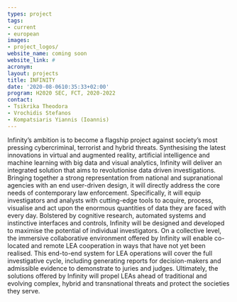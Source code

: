 ```yaml
---
types: project
tags:
- current
- european
images:
- project_logos/
website_name: coming soon
website_link: #
acronym: 
layout: projects
title: INFINITY
date: '2020-08-0610:35:33+02:00'
program: H2020 SEC, FCT, 2020-2022
contact: 
- Tsikrika Theodora
- Vrochidis Stefanos
- Kompatsiaris Yiannis (Ioannis)
---
```

<p>
Infinity’s ambition is to become a flagship project against society’s most pressing cybercriminal, terrorist and hybrid threats. Synthesising the latest innovations in virtual and augmented reality, artificial intelligence and machine learning with big data and visual analytics, Infinity will deliver an integrated solution that aims to revolutionise data driven investigations. Bringing together a strong representation from national and supranational agencies with an end user-driven design, it will directly address the core needs of contemporary law enforcement. Specifically, it will equip investigators and analysts with cutting-edge tools to acquire, process, visualise and act upon the enormous quantities of data they are faced with every day. Bolstered by cognitive research, automated systems and instinctive interfaces and controls, Infinity will be designed and developed to maximise the potential of individual investigators. On a collective level, the immersive collaborative environment offered by Infinity will enable co-located and remote LEA cooperation in ways that have not yet been realised. This end-to-end system for LEA operations will cover the full
investigative cycle, including generating reports for decision-makers and admissible evidence to demonstrate to juries and judges. Ultimately, the solutions offered by Infinity will propel LEAs ahead of traditional and evolving complex, hybrid and transnational threats and protect the societies they serve.
</p>
